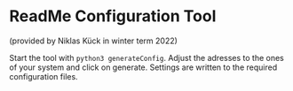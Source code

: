 # ReadMe Configuration Tool
(provided by Niklas Kück in winter term 2022)

Start the tool with `python3 generateConfig`. Adjust the adresses to the ones of your system and click on generate. Settings are written to the required configuration files.
